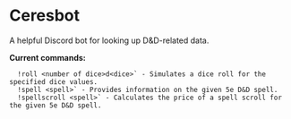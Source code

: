 # Ceresbot

A helpful Discord bot for looking up D&D-related data.

**Current commands:**
      
      !roll <number of dice>d<dice>` - Simulates a dice roll for the specified dice values.    
      !spell <spell>` - Provides information on the given 5e D&D spell.  
      !spellscroll <spell>` - Calculates the price of a spell scroll for the given 5e D&D spell.
